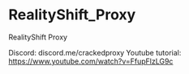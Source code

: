 # RealityShift_Proxy
RealityShift Proxy

Discord: discord.me/crackedproxy
Youtube tutorial: https://www.youtube.com/watch?v=FfupFlzLG9c
